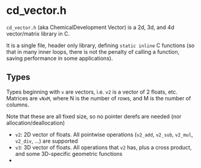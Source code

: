 # cd\_vector.h

`cd_vector.h` (aka ChemicalDevelopment Vector) is a 2d, 3d, and 4d vector/matrix library in C.


It is a single file, header only library, defining `static inline` C functions (so that in many inner loops, there is not the penalty of calling a function, saving performance in some applications).

## Types

Types beginning with `v` are vectors, i.e. `v2` is a vector of 2 floats, etc. Matrices are `vNxM`, where N is the number of rows, and M is the number of columns.

Note that these are all fixed size, so no pointer derefs are needed (nor allocation/deallocation)


  * `v2`: 2D vector of floats. All pointwise operations (`v2_add`, `v2_sub`, `v2_mul`, `v2_div`, ...) are supported
  * `v3`: 3D vector of floats. All operations that `v2` has, plus a cross product, and some 3D-specific geometric functions
  *







